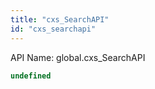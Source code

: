 ```yaml
---
title: "cxs_SearchAPI"
id: "cxs_searchapi"
---
```


API Name: global.cxs_SearchAPI

```js
undefined
```